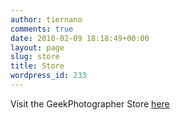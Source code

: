 ```yaml
---
author: tiernano
comments: true
date: 2010-02-09 18:18:49+00:00
layout: page
slug: store
title: Store
wordpress_id: 233
---
```


Visit the GeekPhotographer Store [here](http://astore.amazon.com/lotassmartmann00)
